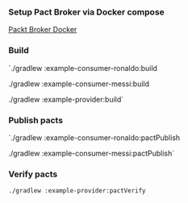 ### Setup Pact Broker via Docker compose
[Packt Broker Docker](https://github.com/pact-foundation/pact-broker-docker)

### Build
`./gradlew :example-consumer-ronaldo:build

./gradlew :example-consumer-messi:build

./gradlew :example-provider:build`

### Publish pacts
`./gradlew :example-consumer-ronaldo:pactPublish

./gradlew :example-consumer-messi:pactPublish`

### Verify pacts
`./gradlew :example-provider:pactVerify`
